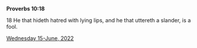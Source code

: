 **Proverbs 10:18**

18 He that hideth hatred with lying lips, and he that uttereth a slander, is a fool.

[Wednesday 15-June, 2022](https://t.me/s/daily_scripture)
